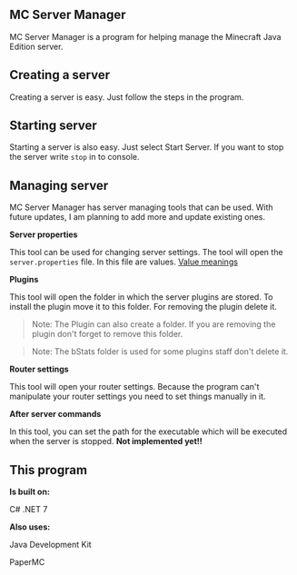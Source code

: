 ## MC Server Manager
MC Server Manager is a program for helping manage the Minecraft Java Edition server.

## Creating a server
Creating a server is easy. Just follow the steps in the program.

## Starting server
Starting a server is also easy. Just select Start Server. If you want to stop the server write `stop` in to console.

## Managing server
MC Server Manager has server managing tools that can be used. With future updates, I am planning to add more and update existing ones. 

**Server properties**

This tool can be used for changing server settings. The tool will open the `server.properties` file. In this file are values. 
[Value meanings](https://shockbyte.com/billing/knowledgebase/84/How-to-Configure-Your-Minecraft-Server-serverproperties.html)

**Plugins**

This tool will open the folder in which the server plugins are stored. To install the plugin move it to this folder. For removing the plugin delete it.

> Note: The Plugin can also create a folder. If you are removing the plugin don't forget to remove this folder.

> Note: The bStats folder is used for some plugins staff don't delete it.


**Router settings**

This tool will open your router settings. Because the program can't manipulate your router settings you need to set things manually in it.

**After server commands**

In this tool, you can set the path for the executable which will be executed when the server is stopped. **Not implemented yet!!**


## This program

**Is built on:**

C# .NET 7

**Also uses:**

Java Development Kit

PaperMC

